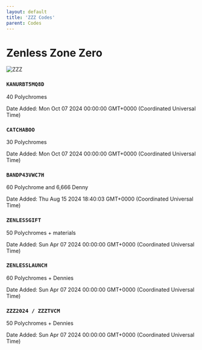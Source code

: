 ```yaml
---
layout: default
title: 'ZZZ Codes'
parent: Codes
---
```


# Zenless Zone Zero

![ZZZ](https://cdn.discordapp.com/emojis/1264987656371310633.png)

### `KANURBT5MQ8D`

40 Polychromes

Date Added: Mon Oct 07 2024 00:00:00 GMT+0000 (Coordinated Universal Time)

### `CATCHABOO`

30 Polychromes

Date Added: Mon Oct 07 2024 00:00:00 GMT+0000 (Coordinated Universal Time)

### `BANDP43VWC7H`

60 Polychrome and 6,666 Denny

Date Added: Thu Aug 15 2024 18:40:03 GMT+0000 (Coordinated Universal Time)

### `ZENLESSGIFT`

50 Polychromes + materials

Date Added: Sun Apr 07 2024 00:00:00 GMT+0000 (Coordinated Universal Time)

### `ZENLESSLAUNCH`

60 Polychromes + Dennies

Date Added: Sun Apr 07 2024 00:00:00 GMT+0000 (Coordinated Universal Time)

### `ZZZ2024 / ZZZTVCM`

50 Polychromes + Dennies

Date Added: Sun Apr 07 2024 00:00:00 GMT+0000 (Coordinated Universal Time)